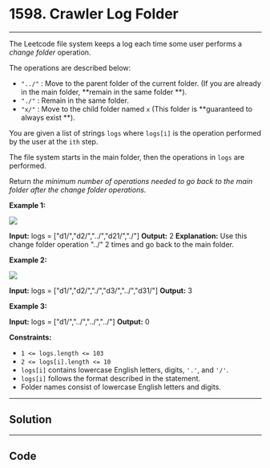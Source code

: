 # 1598. Crawler Log Folder

---

The Leetcode file system keeps a log each time some user performs a _change folder_ operation.

The operations are described below:

  * `"../"` : Move to the parent folder of the current folder. (If you are already in the main folder, **remain in the same folder **).
  * `"./"` : Remain in the same folder.
  * `"x/"` : Move to the child folder named `x` (This folder is **guaranteed to always exist **).



You are given a list of strings `logs` where `logs[i]` is the operation performed by the user at the `ith` step.

The file system starts in the main folder, then the operations in `logs` are performed.

Return _the minimum number of operations needed to go back to the main folder after the change folder operations._

 

**Example 1:**

![](https://assets.leetcode.com/uploads/2020/09/09/sample_11_1957.png)


**Input:** logs = ["d1/","d2/","../","d21/","./"]
**Output:** 2
**Explanation:** Use this change folder operation "../" 2 times and go back to the main folder.


**Example 2:**

![](https://assets.leetcode.com/uploads/2020/09/09/sample_22_1957.png)


**Input:** logs = ["d1/","d2/","./","d3/","../","d31/"]
**Output:** 3


**Example 3:**


**Input:** logs = ["d1/","../","../","../"]
**Output:** 0


 

**Constraints:**

  * `1 <= logs.length <= 103`
  * `2 <= logs[i].length <= 10`
  * `logs[i]` contains lowercase English letters, digits, `'.'`, and `'/'`.
  * `logs[i]` follows the format described in the statement.
  * Folder names consist of lowercase English letters and digits.

---

## Solution



---

## Code
```python


```